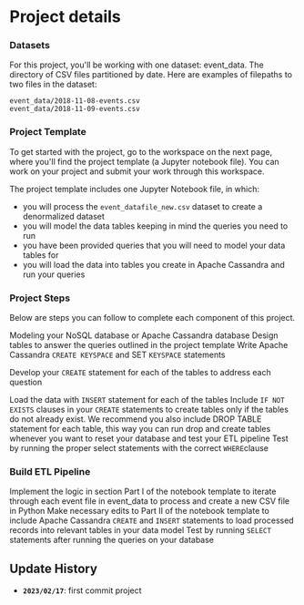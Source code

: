 # Project details

### Datasets

For this project, you'll be working with one dataset: event_data. The directory of CSV files partitioned by date. Here are examples of filepaths to two files in the dataset:
```
event_data/2018-11-08-events.csv
event_data/2018-11-09-events.csv
```

### Project Template

To get started with the project, go to the workspace on the next page, where you'll find the project template (a Jupyter notebook file). You can work on your project and submit your work through this workspace.

The project template includes one Jupyter Notebook file, in which:

- you will process the ```event_datafile_new.csv``` dataset to create a denormalized dataset
- you will model the data tables keeping in mind the queries you need to run
- you have been provided queries that you will need to model your data tables for
- you will load the data into tables you create in Apache Cassandra and run your queries

### Project Steps

Below are steps you can follow to complete each component of this project.

Modeling your NoSQL database or Apache Cassandra database
Design tables to answer the queries outlined in the project template
Write Apache Cassandra ```CREATE KEYSPACE``` and SET ```KEYSPACE``` statements

Develop your ```CREATE``` statement for each of the tables to address each question

Load the data with ```INSERT``` statement for each of the tables
Include ```IF NOT EXISTS``` clauses in your ```CREATE``` statements to create tables only if the tables do not already exist. We recommend you also include DROP TABLE statement for each table, this way you can run drop and create tables whenever you want to reset your database and test your ETL pipeline
Test by running the proper select statements with the correct ```WHERE```clause

### Build ETL Pipeline

Implement the logic in section Part I of the notebook template to iterate through each event file in event_data to process and create a new CSV file in Python
Make necessary edits to Part II of the notebook template to include Apache Cassandra ```CREATE``` and ```INSERT``` statements to load processed records into relevant tables in your data model
Test by running ```SELECT``` statements after running the queries on your database

## Update History

- **```2023/02/17```**: first commit project